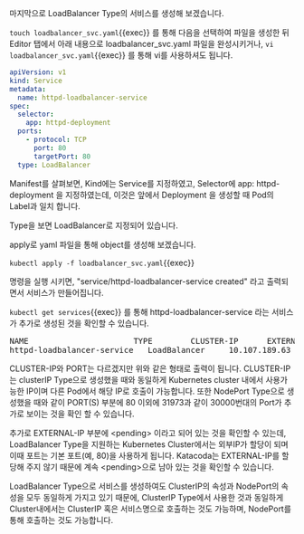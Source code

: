 마지막으로 LoadBalancer Type의 서비스를 생성해 보겠습니다.

`touch loadbalancer_svc.yaml`{{exec}} 를 통해 다음을 선택하여 파일을 생성한 뒤 Editor 탭에서 아래 내용으로 loadbalancer_svc.yaml 파일을 완성시키거나, `vi loadbalancer_svc.yaml`{{exec}} 를 통해 vi를 사용하셔도 됩니다.

```yaml
apiVersion: v1
kind: Service
metadata:
  name: httpd-loadbalancer-service
spec:
  selector:
    app: httpd-deployment
  ports:
    - protocol: TCP
      port: 80
      targetPort: 80
  type: LoadBalancer
```

Manifest를 살펴보면, Kind에는 Service를 지정하였고, Selector에 app: httpd-deployment 을 지정하였는데, 이것은 앞에서 Deployment 을 생성할 때 Pod의 Label과 일치 합니다.

Type을 보면 LoadBalancer로 지정되어 있습니다.

apply로 yaml 파일을 통해 object를 생성해 보겠습니다.

`kubectl apply -f loadbalancer_svc.yaml`{{exec}}

명령을 실행 시키면, "service/httpd-loadbalancer-service created" 라고 출력되면서 서비스가 만들어집니다.

`kubectl get services`{{exec}} 를 통해 httpd-loadbalancer-service 라는 서비스가 추가로 생성된 것을 확인할 수 있습니다.

<pre>
NAME                      TYPE        CLUSTER-IP      EXTERNAL-IP   PORT(S)          AGE
httpd-loadbalancer-service   LoadBalancer     10.107.189.63   	&lt;pending&gt;         80:31973/TCP     37m
</pre>

CLUSTER-IP와 PORT는 다르겠지만 위와 같은 형태로 출력이 됩니다.
CLUSTER-IP는 clusterIP Type으로 생성했을 때와 동일하게 Kubernetes cluster 내에서 사용가능한 IP이며 다른 Pod에서 해당 IP로 호출이 가능합니다.
또한 NodePort Type으로 생성했을 때와 같이 PORT(S) 부분에 80 이외에 31973과 같이 30000번대의 Port가 추가로 보이는 것을 확인 할 수 있습니다.

추가로 EXTERNAL-IP 부분에 &lt;pending&gt; 이라고 되어 있는 것을 확인할 수 있는데, LoadBalancer Type을 지원하는 Kubernetes Cluster에서는 외부IP가 할당이 되며 이때 포트는 기본 포트(예, 80)을 사용하게 됩니다.
Katacoda는 EXTERNAL-IP를 할당해 주지 않기 때문에 계속 &lt;pending&gt;으로 남아 있는 것을 확인할 수 있습니다.

LoadBalancer Type으로 서비스를 생성하여도 ClusterIP의 속성과 NodePort의 속성을 모두 동일하게 가지고 있기 때문에, ClusterIP Type에서 사용한 것과 동일하게 Cluster내에서는 ClusterIP 혹은 서비스명으로 호출하는 것도 가능하며, NodePort를 통해 호출하는 것도 가능합니다.

